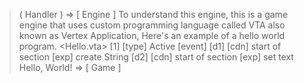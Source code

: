 > ( Handler )
=> [ Engine ]
To understand this engine, this is a game engine that uses custom programming language called VTA
also known as Vertex Application, Here's an example of a hello world program.
<Hello.vta> 
[1]
[type]
Active
[event]
[d1]
[cdn]
start
of
section
[exp]
create
String
[d2]
[cdn]
start
of
section
[exp]
set
text
Hello, World!
=> [ Game ]